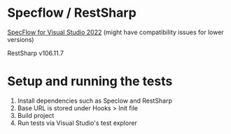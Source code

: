 # Specflow / RestSharp

[SpecFlow for Visual Studio 2022](https://marketplace.visualstudio.com/items?itemName=TechTalkSpecFlowTeam.SpecFlowForVisualStudio2022) (might have compatibility issues for lower versions)

RestSharp v106.11.7

# Setup and running the tests
1. Install dependencies such as Speclow and RestSharp
2. Base URL is stored under Hooks > Init file
3. Build project
4. Run tests via Visual Studio's test explorer
